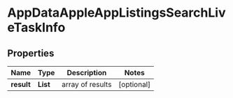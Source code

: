 # AppDataAppleAppListingsSearchLiveTaskInfo


## Properties

| Name | Type | Description | Notes |
|------------ | ------------- | ------------- | -------------|
**result** | **List<AppDataAppleAppListingsSearchLiveResultInfo>** | array of results |[optional]|